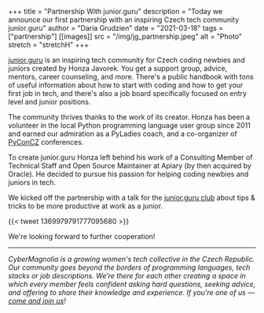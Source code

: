 +++
title = "Partnership With junior.guru"
description = "Today we announce our first partnership with an inspiring Czech tech community junior.guru"
author = "Daria Grudzien"
date = "2021-03-18"
tags = ["partnership"]
[[images]]
  src = "/img/jg_partnership.jpeg"
  alt = "Photo"
  stretch = "stretchH"
+++

[junior.guru](https://junior.guru/) is an inspiring tech community for Czech coding newbies and juniors created by Honza Javorek. You get a support group, advice, mentors, career counseling, and more. There's a public handbook with tons of useful information about how to start with coding and how to get your first job in tech, and there's also a job board specifically focused on entry level and junior positions.

The community thrives thanks to the work of its creator. Honza has been a volunteer in the local Python programming language user group since 2011 and earned our admiration as a PyLadies coach, and a co-organizer of [PyConCZ](https://cz.pycon.org/) conferences.

To create junior.guru Honza left behind his work of a Consulting Member of Technical Staff and Open Source Maintainer at Apiary (by then acquired by Oracle). He decided to pursue his passion for helping coding newbies and juniors in tech.

We kicked off the partnership with a talk for the [junior.guru club](https://junior.guru/club/) about tips & tricks to be more productive at work as a junior.

{{< tweet 1369979791777095680 >}}

We're looking forward to further cooperation!

----

*CyberMagnolia is a growing women's tech collective in the Czech Republic. Our community goes beyond the borders of programming languages, tech stacks or job descriptions. We’re there for each other creating a space in which every member feels confident asking hard questions, seeking advice, and offering to share their knowledge and experience. If you're one of us — [come and join us](https://cybermagnolia.com/contact/)!*
